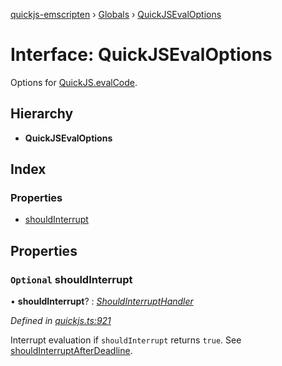 [quickjs-emscripten](../README.md) › [Globals](../globals.md) › [QuickJSEvalOptions](quickjsevaloptions.md)

# Interface: QuickJSEvalOptions

Options for [QuickJS.evalCode](../classes/quickjs.md#evalcode).

## Hierarchy

* **QuickJSEvalOptions**

## Index

### Properties

* [shouldInterrupt](quickjsevaloptions.md#optional-shouldinterrupt)

## Properties

### `Optional` shouldInterrupt

• **shouldInterrupt**? : *[ShouldInterruptHandler](../globals.md#shouldinterrupthandler)*

*Defined in [quickjs.ts:921](https://github.com/justjake/quickjs-emscripten/blob/master/ts/quickjs.ts#L921)*

Interrupt evaluation if `shouldInterrupt` returns `true`.
See [shouldInterruptAfterDeadline](../globals.md#shouldinterruptafterdeadline).
